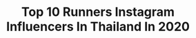 ---
title: Top 10 Runners Instagram Influencers In Thailand In 2020
description: >-
  Find top runners Instagram influencers in Thailand in 2020. Most popular hashtags: #frontrowathome #edfw2020 #mtu.
platform: Instagram
hits: 19
text_top: Analyze the best Instagram profiles on inBeat.
text_bottom: inBeat aggregates 19 Instagram influencers like this in Thailand for you to pitch.
profiles:
  - username: "veenapraveenar"
    fullname: >-
      Praveenar Singh (Veena)
    bio: >-
      1st runner up Miss Universe Thailand 2020 For work: +66822249942, +66967969559 (K.Noom)
    location: "Thailand"
    followers: 96948
    engagement: 1340
    commentsToLikes: 0.015603
    id: ck5ho1c78or6r0i114isd87u6
    verified: false
    hashtags: "#missuniverse2020, #true5g, #missuniverse, #missuniversethailand2020"
  - username: "__piploy__"
    fullname: >-
      🌻☀️
    bio: >-
      2 nd runner-up missteenthailand 2018 👑 GMM TV for work : 090-2629396 (P’som)📲
    location: "Thailand"
    followers: 292777
    engagement: 1785
    commentsToLikes: 0.009383
    id: ck5cgi9feowh00i1162ssntdk
    verified: false
    hashtags: "#sensethemarket, #besoslife, #theshipper, #gmmtv"
  - username: "bellaboonsang"
    fullname: >-
      BELLA BOONSANG
    bio: >-
      2nd runner up MUT2019 For work k. Palm +6690 894 2225
    location: "Thailand"
    followers: 33617
    engagement: 459
    commentsToLikes: 0.013564
    id: ck55m4muo37qk0i114jur58o5
    verified: false
    hashtags: "#klosetgirlfrommars, #klosetaw2020, #frontrowathome, #edfw2020"
  - username: "ssomon"
    fullname: >-
      E S M O N :)
    bio: >-
      👑 MISS TIFFANY UNIVERSE 2018 • 1st Runner Up Miss International Queen 2019 🦋Owner : @esbua.style Contact LINE ID : ninlagar 📞084-2656429 ,083-9161969
    location: "Thailand"
    followers: 25806
    engagement: 452
    commentsToLikes: 0.006564
    id: ck15s4abmb5fj0i19romj7fhh
    verified: false
    hashtags: "#frontrowathome, #set5, #set4, #esmonacademy"
  - username: "bomes_kaweeya"
    fullname: >-
      🍃บ๋ อ ม 🍃
    bio: >-
      ♡ RUNNER ♡ AURORA CNX TEAM 💚 Chiangmai Thailand 🇹🇭
    location: "Thailand"
    followers: 173210
    engagement: 317
    commentsToLikes: 0.006265
    id: ckaotbrnxv7q20i78mbbk6982
    verified: false
    hashtags: "#garminthailand, #movebibbelt, #arirunning, #auroracnxteam"
  - username: "ploybirelay"
    fullname: >-
      PLOY  PEERACHADA  KHUNRAK
    bio: >-
      Face of Beauty International 2019 👑 1st runner up Miss Grand Thailand 2019 For work P’Van 086-1397557
    location: "Thailand"
    followers: 60644
    engagement: 232
    commentsToLikes: 0.008247
    id: ck137grcebggx0i19g84tb4b3
    verified: false
    hashtags: "#carlsjrthailand, #carlsjrth, #hbdtome"
  - username: "yoshirinrada"
    fullname: >-
      Rinrada Thurapan
    bio: >-
      Miss Tiffany Universe 2017 2nd Runner Up Miss InternationalQueen 2018 for work 📞 0818549878 k.poy (line k.poy: dc225224)( linek.Tinh: i_heartbeattt )
    location: "Thailand"
    followers: 1481745
    engagement: 218
    commentsToLikes: 0.003385
    id: ck0vx7nqtxjzu0i19x4ize2sg
    verified: true
    hashtags: "#annejkn, #annejakrajutatip, #ctria, #genytheseries"
  - username: "duirc_"
    fullname: >-
      Dui Thansap
    bio: >-
      🏃🏻‍♂️Adidas Runners Bangkok. Come run with us. 📝Other works, pls contact ☎️ 091-914-4442 K’Teay
    location: "Thailand"
    followers: 66602
    engagement: 416
    commentsToLikes: 0.008471
    id: ck15tvakqk2xq0i19acew8p4i
    verified: false
    hashtags: "#centralworld, #minerethailand, #adidasthailand, #adidasoriginals"
  - username: "dear_ruethai"
    fullname: >-
      Dear Ruethaipreeya Nuanglee
    bio: >-
      เดียร์ ฤทัยปรียา เนื่องลี Miss Tiffany Universe 2019 1st Runner-up Miss international queen 2020 Contact For Work☎️ 081-8549878(คุณปอยใจ)
    location: "Thailand"
    followers: 24406
    engagement: 498
    commentsToLikes: 0.007937
    id: ckaotv8t3xoad0i788e1nc258
    verified: false
    hashtags: "#misstiffany2019, #misstiffanythenextlevel, #mtu2020, #misstiffany"
  - username: "faye_malisorn"
    fullname: >-
      MALISORN_MALI 莉莉
    bio: >-
      Manager of Miss Grand Thailand Miss Grand Thailand 2016 👑 2 runner up of MGI 2016 Artiste Ch7 Work: K’VAN 098-841-9789
    location: "Thailand"
    followers: 426724
    engagement: 94
    commentsToLikes: 0.005801
    id: ck6u0w52li35n0j71ox6uyfh1
    verified: true
    hashtags: "#koshiber, #koshieveryday, #shihabrand, #ch7hddramasociety"
---